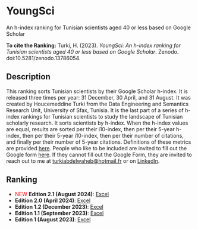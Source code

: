 # YoungSci
An h-index ranking for Tunisian scientists aged 40 or less based on Google Scholar

**To cite the Ranking:** Turki, H. (2023). *YoungSci: An h-index ranking for Tunisian scientists aged 40 or less based on Google Scholar*. Zenodo. doi:10.5281/zenodo.13786054.

## Description
This ranking sorts Tunisian scientists by their Google Scholar h-index. It is released three times per year: 31 December, 30 April, and 31 August. It was created by Houcemeddine Turki from the Data Engineering and Semantics Research Unit, University of Sfax, Tunisia. It is the last part of a series of h-index rankings for Tunisian scientists to study the landscape of Tunisian scholarly research. It sorts scientists by h-index. When the h-index values are equal, results are sorted per their i10-index, then per their 5-year h-index, then per their 5-year i10-index, then per their number of citations, and finally per their number of 5-year citations. Definitions of these metrics are provided [here](https://guides.library.cornell.edu/c.php?g=32272&p=203388). People who like to be included are invited to fill out the Google form [here](https://forms.gle/q4eBsgL94cbMHA6w7). If they cannot fill out the Google Form, they are invited to reach out to me at turkiabdelwaheb@hotmail.fr or on [LinkedIn](https://www.linkedin.com/in/houcemeddine-turki-80305834/).

## Ranking
-  <span style="color:red">NEW</span> **Edition 2.1 (August 2024)**: [Excel](https://github.com/csisc/YoungSci/raw/main/ranking_Aug-2024.xlsx)
-  **Edition 2.0 (April 2024)**: [Excel](https://github.com/csisc/YoungSci/raw/main/ranking_Apr-2024.xlsx)
-  **Edition 1.2 (December 2023)**: [Excel](https://github.com/csisc/YoungSci/raw/main/ranking_Dec-2023.xlsx)
-  **Edition 1.1 (September 2023)**: [Excel](https://github.com/csisc/YoungSci/raw/main/ranking_Sep-2023.xlsx)
-  **Edition 1 (August 2023)**: [Excel](https://github.com/csisc/YoungSci/raw/main/ranking_Aug-2023.xlsx)
